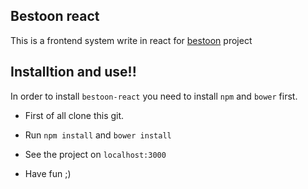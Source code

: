 ## Bestoon react

This is a frontend system write in react for [bestoon](http://bestoon.ir) project

## Installtion and use!!

In order to install `bestoon-react` you need to install `npm` and `bower` first.

   - First of all clone this git.

   - Run `npm install` and `bower install`

   - See the project on `localhost:3000`

   - Have fun ;)
